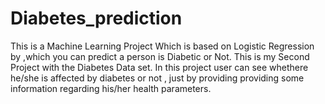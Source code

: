 # Diabetes_prediction
This is a Machine Learning Project Which is based on Logistic Regression by ,which you can predict a person is Diabetic or Not.
This is my Second Project with the Diabetes Data set. In this project user can see whethere he/she is affected by diabetes or not , just by providing providing 
some information regarding his/her health parameters.
